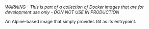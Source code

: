*WARNING - This is part of a collection of Docker images that are for development use only - DON NOT USE IN PRODUCTION*

An Alpine-based image that simply provides Git as its entrypoint.
